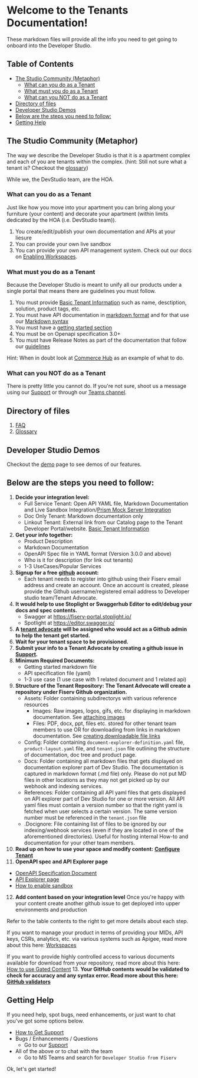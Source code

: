 # Welcome to the Tenants Documentation!

These markdown files will provide all the info you need to get going to onboard into the Developer Studio.

## Table of Contents

* [The Studio Community (Metaphor)](#the-studio-community-metaphor)
  * [What can you do as a Tenant](#what-can-you-do-as-a-tenant)
  * [What must you do as a Tenant](#what-must-you-do-as-a-tenant)
  * [What can you NOT do as a Tenant](#what-can-you-not-do-as-a-tenant)
* [Directory of files](#directory-of-files)
* [Developer Studio Demos](#developer-studio-demos)
* [Below are the steps you need to follow:](#below-are-the-steps-you-need-to-follow)
* [Getting Help](#getting-help)

## The Studio Community (Metaphor)

The way we describe the Developer Studio is that it is a apartment complex and each of you are tenants within the complex. (hint: Still not sure what a tenant is? Checkout the [glossary](glossary.md#tenant--product))

While we, the DevStudio team, are the HOA.

### What can you do as a Tenant

Just like how you move into your apartment you can bring along your furniture (your content) and decorate your apartment (within limits dedicated by the HOA (i.e. DevStudio team)).

1. You create/edit/publish your own documentation and APIs at your liesure
2. You can provide your own live sandbox
3. You can provide your own API management system. Check out our docs on [Enabling Workspaces](enable-workspaces.md).

### What must you do as a Tenant

Because the Developer Studio is meant to unify all our products under a single portal that means there are guidelines you must follow.

1. You must provide [Basic Tenant Information](tenant-basics.md) such as name, desctiption, solution, product tags, etc.
2. You must have API documentation in [markdown format](https://www.markdownguide.org/basic-syntax/) and for that use our [Markdown syntax](https://developer.fiserv.com/support/docs/?path=docs/md/extended-syntax.md)
3. You must have a [getting started section](update-productpage-content.md#introduction)
4. You must be on Openapi specification 3.0+
5. You must have Release Notes as part of the documentation that follow our [guidelines](release-notes-guidelines.md)

Hint: When in doubt look at [Commerce Hub](https://developer.fiserv.com/product/CommerceHub) as an example of what to do.

### What can you NOT do as a Tenant

There is pretty little you cannot do. If you're not sure, shoot us a message using our [Support](https://github.com/fiserv/support/issues) or through our [Teams channel](https://teams.microsoft.com/l/channel/19%3A65e0590efd7f4f1294553542e1b9a742%40thread.tacv2/Feedback%20and%20Help!?groupId=982cd560-8afd-42fc-bb4c-543e1989b6b1&tenantId=11873a1f-4c8d-450d-8dfb-e37a2e2557f8).

## Directory of files

1. [FAQ](faq.md)
2. [Glossary](glossary.md)

## Developer Studio Demos

Checkout the [demo](demo.md) page to see demos of our features.

## Below are the steps you need to follow:

1. **Decide your integration level:**
   * Full Service Tenant: Open API YAML file, Markdown Documentation and Live Sandbox Integration/[Prism Mock Server Integration](enable-sandbox.md)
   * Doc Only Tenant: Markdown documentation only
   * Linkout Tenant: External link from our Catalog page to the Tenant Developer Portal/website. [Basic Tenant Information](tenant-basics.md)
2. **Get your info together:**
   * Product Description
   * Markdown Documentation
   * OpenAPI Spec file in YAML format (Version 3.0.0 and above)
   * Who is it for description (for link out tenants)
   * 1-3 UseCases/Popular Services
3. **Signup for a free** [**github**](https://github.com) **account:**
   * Each tenant needs to register into github using their Fiserv email address and create an account. Once an account is created, please provide the Github username/registered email address to Developer studio team/Tenant Advocate.
4. **It would help to use Stoplight or Swaggerhub Editor to edit/debug your docs and spec contents.**
   * Swagger at https://fiserv-portal.stoplight.io/
   * Spotlight at https://editor.swagger.io/
5. **A [tenant advocate](glossary.md#tenant-advocate) will be assigned who would act as a Github admin to help the tenant get started.**
6. **Wait for your tenant space to be provisioned.**
7. **Submit your info to a Tenant Advocate by creating a github issue in** [**Support**](https://github.com/Fiserv/Support/issues/new?assignees=russnicoletti%2Cminh-pham1&labels=Onboard+New+Tenant&projects=&template=onboard_new_tenant.yml&title=Onboard+a+new+tenant)**.**
8. **Minimum Required Documents:**
   * Getting started markdown file
   * API specification file (yaml)
   * 1-3 use case (1 use case with 1 related document and 1 related api)
9. **Structure of the Tenant Repository: The Tenant Advocate will create a repository under Fiserv Github organization.**
   * Assets: Folder containing subdirectorys with various reference resources
      * Images: Raw images, logos, gifs, etc. for displaying in markdown documentation. See [attaching images](faq.md#how-to-upload-an-image-using-a-relative-link-in-the-same-repo)
      * Files: PDF, docx, ppt, files etc. stored for other tenant team members to use OR for downloading from links in markdown documentation. See [creating downloadable file links](faq.md#how-do-we-link-a-github-repofile-so-its-downloadable-in-dev-studio)
   * Config: Folder containing `document-explorer-definition.yaml` file, `product-layout.yaml` file, and `tenant.json` file outlining the structure of documentation, doc tree and product page.
   * Docs: Folder containing all markdown files that gets displayed on documentation explorer part of Dev Studio. The documentation is captured in markdown format (.md file) only. Please do not put MD files in other locations as they may not get picked up by our webhook and indexing services.
   * References: Folder containing all API yaml files that gets displayed on API explorer part of Dev Studio for one or more version. All API yaml files must contain a version number so that the right yaml is fetched when user selects a certain version. The same version number must be referenced in the `tenant.json` file
   * .Docignore: File containing list of files to be ignored by our indexing/webhook services (even if they are located in one of the aforementioned directories). Useful for hosting internal How-to and documentation for your other team members.
10. **Read up on how to use your space and modify content:** [**Configure Tenant**](configure-tenant.md)
11. **OpenAPI spec and API Explorer page**
   * [OpenAPI Specification Document](https://swagger.io/specification/)
   * [API Explorer page](api-explorer.md)
   * [How to enable sandbox](enable-sandbox.md)
12. **Add content based on your integration level**
   Once you're happy with your content create another github issue to get deployed into upper environments and production

   Refer to the table contents to the right to get more details about each step.

   If you want to manage your product in terms of providing your MIDs, API keys, CSRs, analytics, etc. via various systems such as Apigee, read more about this here: [Workspaces](enable-workspaces.md)
   
   If you want to provide highly controlled access to various documents available for download from your repository, read more about this here: [How to use Gated Content](how-to-use-gated-content.md)
13. **Your GitHub contents would be validated to check for accuracy and any syntax error. Read more about this here:** [**GitHub validators**](validator/studio-validators.md)

## Getting Help

If you need help, spot bugs, need enhancements, or just want to chat you've got some options below.

* [How to Get Support](get-support.md)
* Bugs / Enhancements / Questions
  * Go to our [Support](https://github.com/fiserv/support/issues)
* All of the above or to chat with the team
  * Go to MS Teams and search for `Developer Studio from Fiserv`

Ok, let's get started!
